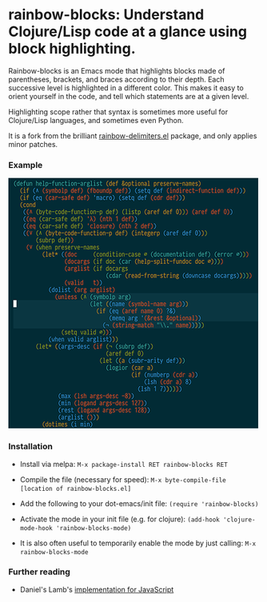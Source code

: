 rainbow-blocks: Understand Clojure/Lisp code at a glance using block highlighting.
======================


Rainbow-blocks is an Emacs mode that highlights blocks made of
parentheses, brackets, and braces according to their depth. Each
successive level is highlighted in a different color. This makes it
easy to orient yourself in the code, and tell which statements are at
a given level.

Highlighting scope rather that syntax is sometimes more useful for Clojure/Lisp languages, and sometimes even Python. 

It is a fork from the brilliant
[rainbow-delimiters.el](http://github.com/jlr/rainbow-delimiters) package, and
only applies minor patches.

### Example

![](elisp-blocks.png)

### Installation

* Install via melpa:
```M-x package-install RET rainbow-blocks RET```

* Compile the file (necessary for speed):
```M-x byte-compile-file [location of rainbow-blocks.el]```

* Add the following to your dot-emacs/init file:
```(require 'rainbow-blocks)```

* Activate the mode in your init file (e.g. for clojure):
```(add-hook 'clojure-mode-hook 'rainbow-blocks-mode)```

* It is also often useful to temporarily enable the mode by just calling:
```M-x rainbow-blocks-mode ```

### Further reading

- Daniel's Lamb's [implementation for JavaScript](https://github.com/daniellmb/JavaScript-Scope-Context-Coloring)
